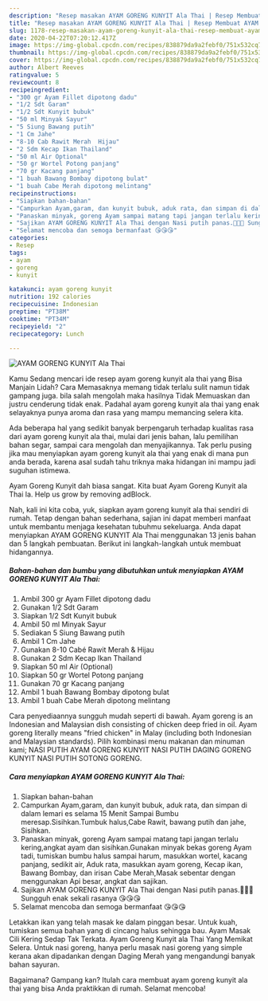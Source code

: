 ```yaml
---
description: "Resep masakan AYAM GORENG KUNYIT Ala Thai | Resep Membuat AYAM GORENG KUNYIT Ala Thai Yang Menggugah Selera"
title: "Resep masakan AYAM GORENG KUNYIT Ala Thai | Resep Membuat AYAM GORENG KUNYIT Ala Thai Yang Menggugah Selera"
slug: 1178-resep-masakan-ayam-goreng-kunyit-ala-thai-resep-membuat-ayam-goreng-kunyit-ala-thai-yang-menggugah-selera
date: 2020-04-22T07:20:12.417Z
image: https://img-global.cpcdn.com/recipes/838879da9a2febf0/751x532cq70/ayam-goreng-kunyit-ala-thai-foto-resep-utama.jpg
thumbnail: https://img-global.cpcdn.com/recipes/838879da9a2febf0/751x532cq70/ayam-goreng-kunyit-ala-thai-foto-resep-utama.jpg
cover: https://img-global.cpcdn.com/recipes/838879da9a2febf0/751x532cq70/ayam-goreng-kunyit-ala-thai-foto-resep-utama.jpg
author: Albert Reeves
ratingvalue: 5
reviewcount: 8
recipeingredient:
- "300 gr Ayam Fillet dipotong dadu"
- "1/2 Sdt Garam"
- "1/2 Sdt Kunyit bubuk"
- "50 ml Minyak Sayur"
- "5 Siung Bawang putih"
- "1 Cm Jahe"
- "8-10 Cab Rawit Merah  Hijau"
- "2 Sdm Kecap Ikan Thailand"
- "50 ml Air Optional"
- "50 gr Wortel Potong panjang"
- "70 gr Kacang panjang"
- "1 buah Bawang Bombay dipotong bulat"
- "1 buah Cabe Merah dipotong melintang"
recipeinstructions:
- "Siapkan bahan-bahan"
- "Campurkan Ayam,garam, dan kunyit bubuk, aduk rata, dan simpan di dalam lemari es selama 15 Menit Sampai Bumbu meresap.Sisihkan.Tumbuk halus,Cabe Rawit, bawang putih dan jahe, Sisihkan."
- "Panaskan minyak, goreng Ayam sampai matang tapi jangan terlalu kering,angkat ayam dan sisihkan.Gunakan minyak bekas goreng Ayam tadi, tumiskan bumbu halus sampai harum, masukkan wortel, kacang panjang, sedikit air, Aduk rata, masukkan ayam goreng, Kecap ikan, Bawang Bombay, dan irisan Cabe Merah,Masak sebentar dengan menggunakan Api besar, angkat dan sajikan."
- "Sajikan AYAM GORENG KUNYIT Ala Thai dengan Nasi putih panas.🤤🤤🤤 Sungguh enak sekali rasanya 😘😘😘"
- "Selamat mencoba dan semoga bermanfaat 😘😘😘"
categories:
- Resep
tags:
- ayam
- goreng
- kunyit

katakunci: ayam goreng kunyit 
nutrition: 192 calories
recipecuisine: Indonesian
preptime: "PT38M"
cooktime: "PT34M"
recipeyield: "2"
recipecategory: Lunch

---
```



![AYAM GORENG KUNYIT Ala Thai](https://img-global.cpcdn.com/recipes/838879da9a2febf0/751x532cq70/ayam-goreng-kunyit-ala-thai-foto-resep-utama.jpg)

Kamu Sedang mencari ide resep ayam goreng kunyit ala thai yang Bisa Manjain Lidah? Cara Memasaknya memang tidak terlalu sulit namun tidak gampang juga. bila salah mengolah maka hasilnya Tidak Memuaskan dan justru cenderung tidak enak. Padahal ayam goreng kunyit ala thai yang enak selayaknya punya aroma dan rasa yang mampu memancing selera kita.

Ada beberapa hal yang sedikit banyak berpengaruh terhadap kualitas rasa dari ayam goreng kunyit ala thai, mulai dari jenis bahan, lalu pemilihan bahan segar, sampai cara mengolah dan menyajikannya. Tak perlu pusing jika mau menyiapkan ayam goreng kunyit ala thai yang enak di mana pun anda berada, karena asal sudah tahu triknya maka hidangan ini mampu jadi suguhan istimewa.

Ayam Goreng Kunyit dah biasa sangat. Kita buat Ayam Goreng Kunyit ala Thai la. Help us grow by removing adBlock.


Nah, kali ini kita coba, yuk, siapkan ayam goreng kunyit ala thai sendiri di rumah. Tetap dengan bahan sederhana, sajian ini dapat memberi manfaat untuk membantu menjaga kesehatan tubuhmu sekeluarga. Anda dapat menyiapkan AYAM GORENG KUNYIT Ala Thai menggunakan 13 jenis bahan dan 5 langkah pembuatan. Berikut ini langkah-langkah untuk membuat hidangannya.

<!--inarticleads1-->

##### Bahan-bahan dan bumbu yang dibutuhkan untuk menyiapkan AYAM GORENG KUNYIT Ala Thai:

1. Ambil 300 gr Ayam Fillet dipotong dadu
1. Gunakan 1/2 Sdt Garam
1. Siapkan 1/2 Sdt Kunyit bubuk
1. Ambil 50 ml Minyak Sayur
1. Sediakan 5 Siung Bawang putih
1. Ambil 1 Cm Jahe
1. Gunakan 8-10 Cabé Rawit Merah &amp; Hijau
1. Gunakan 2 Sdm Kecap Ikan Thailand
1. Siapkan 50 ml Air (Optional)
1. Siapkan 50 gr Wortel Potong panjang
1. Gunakan 70 gr Kacang panjang
1. Ambil 1 buah Bawang Bombay dipotong bulat
1. Ambil 1 buah Cabe Merah dipotong melintang


Cara penyediaannya sungguh mudah seperti di bawah. Ayam goreng is an Indonesian and Malaysian dish consisting of chicken deep fried in oil. Ayam goreng literally means &#34;fried chicken&#34; in Malay (including both Indonesian and Malaysian standards). Pilih kombinasi menu makanan dan minuman kami; NASI PUTIH AYAM GORENG KUNYIT NASI PUTIH DAGING GORENG KUNYIT NASI PUTIH SOTONG GORENG. 

<!--inarticleads2-->

##### Cara menyiapkan AYAM GORENG KUNYIT Ala Thai:

1. Siapkan bahan-bahan
1. Campurkan Ayam,garam, dan kunyit bubuk, aduk rata, dan simpan di dalam lemari es selama 15 Menit Sampai Bumbu meresap.Sisihkan.Tumbuk halus,Cabe Rawit, bawang putih dan jahe, Sisihkan.
1. Panaskan minyak, goreng Ayam sampai matang tapi jangan terlalu kering,angkat ayam dan sisihkan.Gunakan minyak bekas goreng Ayam tadi, tumiskan bumbu halus sampai harum, masukkan wortel, kacang panjang, sedikit air, Aduk rata, masukkan ayam goreng, Kecap ikan, Bawang Bombay, dan irisan Cabe Merah,Masak sebentar dengan menggunakan Api besar, angkat dan sajikan.
1. Sajikan AYAM GORENG KUNYIT Ala Thai dengan Nasi putih panas.🤤🤤🤤 Sungguh enak sekali rasanya 😘😘😘
1. Selamat mencoba dan semoga bermanfaat 😘😘😘


Letakkan ikan yang telah masak ke dalam pinggan besar. Untuk kuah, tumiskan semua bahan yang di cincang halus sehingga bau. Ayam Masak Cili Kering Sedap Tak Terkata. Ayam Goreng Kunyit ala Thai Yang Memikat Selera. Untuk nasi goreng, hanya perlu masak nasi goreng yang simple kerana akan dipadankan dengan Daging Merah yang mengandungi banyak bahan sayuran. 

Bagaimana? Gampang kan? Itulah cara membuat ayam goreng kunyit ala thai yang bisa Anda praktikkan di rumah. Selamat mencoba!
